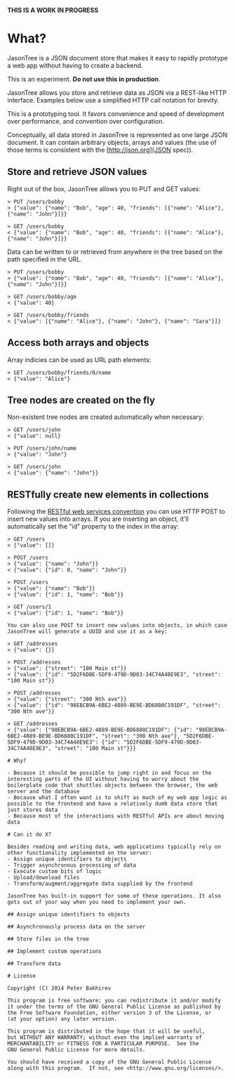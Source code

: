 **THIS IS A WORK IN PROGRESS**

# What?

JasonTree is a JSON document store that makes it easy to rapidly prototype a web app without having to create a backend.

This is an experiment. **Do not use this in production**.

JasonTree allows you store and retrieve data as JSON via a REST-like HTTP interface. Examples below use a simplified HTTP call notation for brevity.

This is a prototyping tool. It favors convenience and speed of development over performance, and convention over configuration.

Conceptually, all data stored in JasonTree is represented as one large JSON document. It can contain arbitrary objects, arrays and values (the use of those terms is consistent with the [http://json.org](JSON spec)).

## Store and retrieve JSON values

Right out of the box, JasonTree allows you to PUT and GET values:

```
> PUT /users/bobby
> {"value": {"name": "Bob", "age": 40, "friends": [{"name": "Alice"}, {"name": "John"}]}}

> GET /users/bobby
< {"value": {"name": "Bob", "age": 40, "friends": [{"name": "Alice"}, {"name": "John"}]}}
```

Data can be written to or retrieved from anywhere in the tree based on the path specified in the URL.

```
> PUT /users/bobby
> {"value": {"name": "Bob", "age": 40, "friends": [{"name": "Alice"}, {"name": "John"}]}}

> GET /users/bobby/age
< {"value": 40}

> GET /users/bobby/friends
< {"value": [{"name": "Alice"}, {"name": "John"}, {"name": "Sara"}]}
```

## Access both arrays and objects

Array indicies can be used as URL path elements:

```
> GET /users/bobby/friends/0/name
< {"value": "Alice"}
```

## Tree nodes are created on the fly

Non-existent tree nodes are created automatically when necessary:

```
> GET /users/john
< {"value": null}

> PUT /users/john/name
> {"value": "John"}

> GET /users/john
< {"value": {"name": "John"}}
```

## RESTfully create new elements in collections

Following the [RESTful web services convention](https://en.wikipedia.org/wiki/Representational_state_transfer#Applied_to_web_services) you can use HTTP POST to insert new values into arrays. If you are inserting an object, it'll automatically set the "id" property to the index in the array:

```
> GET /users
< {"value": []}

> POST /users
> {"value": {"name": "John"}}
< {"value": {"id": 0, "name": "John"}}

> POST /users
> {"value": {"name": "Bob"}}
< {"value": {"id": 1, "name": "Bob"}}

> GET /users/1
< {"value": {"id": 1, "name": "Bob"}}

You can also use POST to insert new values into objects, in which case JasonTree will generate a UUID and use it as a key:

> GET /addresses
< {"value": {}}

> POST /addresses
> {"value": {"street": "100 Main st"}}
< {"value": {"id": "5D2F6DBE-5DF9-479D-9D03-34C74A48E9E3", "street": "100 Main st"}}

> POST /addresses
> {"value": {"street": "300 Nth ave"}}
< {"value": {"id": "98EBCB9A-6BE2-4889-BE9E-BD6880C191DF", "street": "300 Nth ave"}}

> GET /addresses
< {"value": {"98EBCB9A-6BE2-4889-BE9E-BD6880C191DF": {"id": "98EBCB9A-6BE2-4889-BE9E-BD6880C191DF", "street": "300 Nth ave"}, "5D2F6DBE-5DF9-479D-9D03-34C74A48E9E3": {"id": "5D2F6DBE-5DF9-479D-9D03-34C74A48E9E3", "street": "100 Main st"}}}

# Why?

- Because it should be possible to jump right in and focus on the interesting parts of the UI without having to worry about the boilerplate code that shuttles objects between the browser, the web server and the database
- Because what I often want is to shift as much of my web app logic as possible to the frontend and have a relatively dumb data store that just stores data
- Because most of the interactions with RESTful APIs are about moving data

# Can it do X?

Besides reading and writing data, web applications typically rely on other functionality implemented on the server:
- Assign unique identifiers to objects
- Trigger asynchronous processing of data
- Execute custom bits of logic
- Upload/download files
- Transform/augment/aggregate data supplied by the frontend

JasonTree has built-in support for some of these operations. It also gets out of your way when you need to implement your own.

## Assign unique identifiers to objects

## Asynchronously process data on the server

## Store files in the tree

## Implement custom operations

## Transform data

# License

Copyright (C) 2014 Peter Bakhirev

This program is free software: you can redistribute it and/or modify
it under the terms of the GNU General Public License as published by
the Free Software Foundation, either version 3 of the License, or
(at your option) any later version.

This program is distributed in the hope that it will be useful,
but WITHOUT ANY WARRANTY; without even the implied warranty of
MERCHANTABILITY or FITNESS FOR A PARTICULAR PURPOSE.  See the
GNU General Public License for more details.

You should have received a copy of the GNU General Public License
along with this program.  If not, see <http://www.gnu.org/licenses/>.
